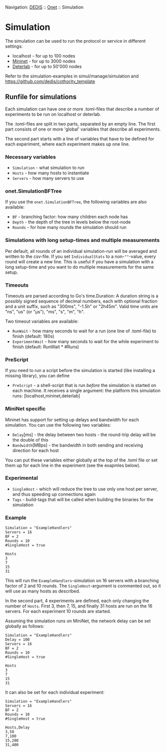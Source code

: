 Navigation: [DEDIS](https://github.com/dedis/doc/tree/master/README.md) ::
[Onet](../README.md) ::
Simulation

# Simulation

The simulation can be used to run the protocol or service in
different settings:

- localhost - for up to 100 nodes
- [Mininet](platform/MININET.md) - for up to 3000 nodes
- [Deterlab](platform/DETERLAB.md) - for up to 50'000 nodes

Refer to the simulation-examples in simul/manage/simulation and
https://github.com/dedis/cothority_template

## Runfile for simulations

Each simulation can have one or more .toml-files that describe a number of experiments
to be run on localhost or deterlab.

The .toml-files are split in two parts, separated by an empty line. The first
part consists of one or more 'global' variables that describe all experiments.

The second part starts with a line of variables that have to be defined for each
experiment, where each experiment makes up one line.

### Necessary variables

- `Simulation` - what simulation to run
- `Hosts` - how many hosts to instantiate
- `Servers` - how many servers to use

### onet.SimulationBFTree

If you use the `onet.SimulationBFTree`, the following variables are also available:

- `BF` - branching factor: how many children each node has
- `Depth` - the depth of the tree in levels below the root-node
- `Rounds` - for how many rounds the simulation should run

### Simulations with long setup-times and multiple measurements

Per default, all rounds of an individual simulation-run will be averaged and
written to the csv-file. If you set `IndividualStats` to a non-`""`-value,
every round will create a new line. This is useful if you have a simulation
with a long setup-time and you want to do multiple measurements for the same
setup.

### Timeouts

Timeouts are parsed according to Go's time.Duration: A duration string
is a possibly signed sequence of decimal numbers, each with optional
fraction and a unit suffix, such as "300ms", "-1.5h" or "2h45m". Valid
time units are "ns", "us" (or "µs"), "ms", "s", "m", "h".

Two timeout variables are available:

- `RunWait` - how many seconds to wait for a run (one line of .toml-file) to finish
    (default: 180s)
- `ExperimentWait` - how many seconds to wait for the while experiment to finish
    (default: RunWait * #Runs)

### PreScript

If you need to run a script before the simulation is started (like installing
a missing library), you can define

- `PreScript` - a shell-script that is run _before_ the simulation is started
  on each machine.
  It receives a single argument: the platform this simulation runs:
  [localhost,mininet,deterlab]

### MiniNet specific

Mininet has support for setting up delays and bandwidth for each simulation.
You can use the following two variables:
- `Delay`[ms] - the delay between two hosts - the round-trip delay will be
the double of this
- `Bandwidth`[MBps] - the bandwidth in both sending and receiving direction
for each host

You can put these variables either globally at the top of the .toml file or
set them up for each line in the experiment (see the exapmles below).

### Experimental

- `SingleHost` - which will reduce the tree to use only one host per server, and
thus speeding up connections again
- `Tags` - build-tags that will be called when building the binaries for the
simulation

### Example

    Simulation = "ExampleHandlers"
    Servers = 16
    BF = 2
    Rounds = 10
    #SingleHost = true

    Hosts
    3
    7
    15
    31
This will run the `ExampleHandlers`-simulation on 16 servers with a branching
factor of 2 and 10 rounds. The `SingleHost`-argument is commented out, so it
will use as many hosts as described.

In the second part, 4 experiments are defined, each only changing the number
of `Hosts`. First 3, then 7, 15, and finally 31 hosts are run on the 16
servers. For each experiment 10 rounds are started.

Assuming the simulation runs on MiniNet, the network delay can be set globally
as follows:

    Simulation = "ExampleHandlers"
	Delay = 100
    Servers = 16
    BF = 2
    Rounds = 10
    #SingleHost = true

    Hosts
    3
    7
    15
    31

It can also be set for each individual experiment:

    Simulation = "ExampleHandlers"
    Servers = 16
    BF = 2
    Rounds = 10
    #SingleHost = true

    Hosts,Delay
    3,50
    7,100
    15,200
    31,400

